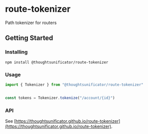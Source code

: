# route-tokenizer
Path tokenizer for routers

## Getting Started

### Installing

``npm install @thoughtsunificator/route-tokenizer``

### Usage

````javascript
import { Tokenizer } from "@thoughtsunificator/route-tokenizer"


const tokens = Tokenizer.tokenize("/account/{id}")
````
### API

See [https://thoughtsunificator.github.io/route-tokenizer](https://thoughtsunificator.github.io/route-tokenizer).
